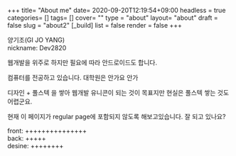 +++
title= "About me"
date= 2020-09-20T12:19:54+09:00
headless = true
categories= []
tags= []
cover= ""
type = "about"
layout= "about"
draft = false
slug = "about2"
[_build]
    list = false
    render = false
+++

양기조(GI JO YANG)  
nickname: Dev2820

웹개발을 위주로 하지만 필요에 따라 안드로이드도 합니다.

컴퓨터를 전공하고 있습니다.
대학원은 안가요 안가

디자인 + 풀스텍 을 쌓아 웹개발 유니콘이 되는 것이 목표지만 현실은 풀스텍 쌓는 것도 어렵군요.

현재 이 페이지가 regular page에 포함되지 않도록 해보고있습니다. 잘 되고 있나요? 

front: +++++++++++++++  
back: +++++  
desine: ++++++++    